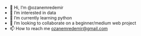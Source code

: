 - 👋 Hi, I’m @ozanemredemir
- 👀 I’m interested in data
- 🌱 I’m currently learning python
- 💞️ I’m looking to collaborate on a beginner/medium web project
- 📫 How to reach me ozanemredemir@gmail.com

<!---
ozanemredemir/ozanemredemir is a ✨ special ✨ repository because its `README.md` (this file) appears on your GitHub profile.
You can click the Preview link to take a look at your changes.
--->
